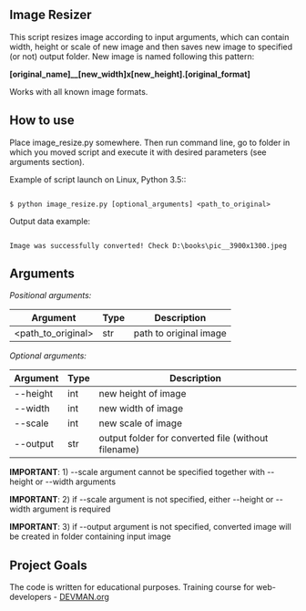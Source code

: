 Image Resizer
-------------

This script resizes image according to input arguments, which can contain width, height or scale of new image and then saves new image to specified (or not) output folder. New image is named following this pattern: 

**[original_name]__[new_width]x[new_height].[original_format]**

Works with all known image formats.

How to use
-------------

Place image_resize.py somewhere. Then run command line, go to folder in which you moved script and execute it with desired parameters (see arguments section).

Example of script launch on Linux, Python 3.5::

```#!bash

$ python image_resize.py [optional_arguments] <path_to_original>

```

Output data example:

```#!bash

Image was successfully converted! Check D:\books\pic__3900x1300.jpeg

```

Arguments
-------------

*Positional arguments:*

| Argument           | Type | Description            |
|--------------------|------|------------------------|
| <path_to_original> | str  | path to original image |
    
*Optional arguments:*
    
| Argument | Type | Description                                         |
|----------|------|-----------------------------------------------------|
| --height | int  | new height of image                                 |
| --width  | int  | new width of image                                  |
| --scale  | int  | new scale of image                                  |
| --output | str  | output folder for converted file (without filename) ||

**IMPORTANT**: 1) --scale argument cannot be specified together with --height or --width arguments

**IMPORTANT**: 2) if --scale argument is not specified, either --height or --width argument is required

**IMPORTANT**: 3) if --output argument is not specified, converted image will be created in folder containing input image 

Project Goals
-------------

The code is written for educational purposes. Training course for web-developers - [DEVMAN.org](https://devman.org)

